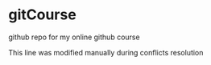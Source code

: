 # gitCourse
github repo for my online github course

This line was modified manually during conflicts resolution
